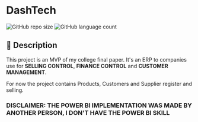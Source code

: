 # DashTech

![GitHub repo size](https://img.shields.io/github/repo-size/pedrobruneli/dashboard-frontend?style=for-the-badge)
![GitHub language count](https://img.shields.io/github/languages/count/pedrobruneli/dashboard-frontend?style=for-the-badge)

## 📄 Description

This project is an MVP of my college final paper. It's an ERP to companies use for **SELLING CONTROL**, **FINANCE CONTROL** and **CUSTOMER MANAGEMENT**.

For now the project contains Products, Customers and Supplier register and selling.

### DISCLAIMER: THE POWER BI IMPLEMENTATION WAS MADE BY ANOTHER PERSON, I DON'T HAVE THE POWER BI SKILL
